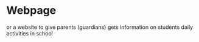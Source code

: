 # Webpage
or a website to give parents (guardians) gets information on students daily activities in school 
